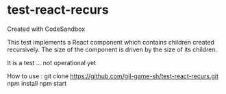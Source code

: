 # test-react-recurs
Created with CodeSandbox

This test implements a React component which contains children created recursively.
The size of the component is driven by the size of its children.

It is a test ... not operational yet

How to use :
git clone https://github.com/gil-game-sh/test-react-recurs.git
npm install
npm start
